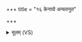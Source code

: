 +++
title = "१६ केनापो अन्वतनुत"

+++
<details><summary>मूलम् (VS)</summary>

केनापो॒ अन्व॑तनुत॒ केना॑हरकरोद्रु॒चे।  
उ॒षसं॒ केनान्वै॑न्द्ध॒ केन॑ सायंभ॒वं द॑दे ॥
</details>
